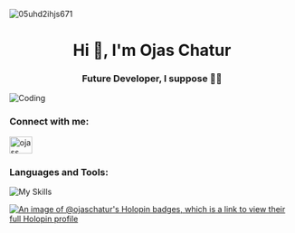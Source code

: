 ![05uhd2ihjs671](https://github.com/ojaschatur/ojaschatur/assets/119161343/dabe36d6-139b-4dd0-a544-4eb9fea61ab4)
<h1 align="center">Hi 👋, I'm Ojas Chatur</h1>
<h3 align="center">Future Developer, I suppose 😶‍🌫️ </h3>
<img alt="Coding" src="https://i.gifer.com/6tXM.gif">

<h3 align="left">Connect with me:</h3>
<p align="left">
<a href="https://instagram.com/ojass___" target="blank"><img align="center" src="https://raw.githubusercontent.com/rahuldkjain/github-profile-readme-generator/master/src/images/icons/Social/instagram.svg" alt="ojass___" height="30" width="40" /></a>
</p>

<h3 align="left">Languages and Tools:</h3>
<p>
 
 ![My Skills](https://skillicons.dev/icons?i=html,css,javascript,jquery,bootstrap)
 
</p>


[![An image of @ojaschatur's Holopin badges, which is a link to view their full Holopin profile](https://holopin.me/ojaschatur)](https://holopin.io/@ojaschatur)
